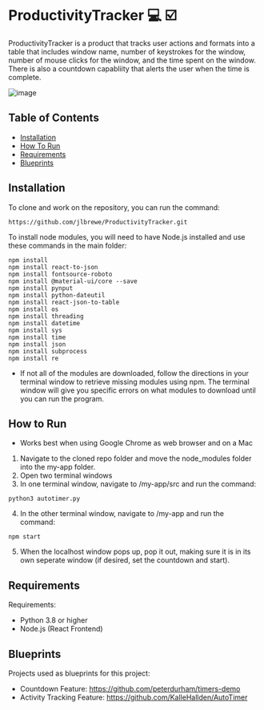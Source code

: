 # ProductivityTracker :computer: :ballot_box_with_check:
ProductivityTracker is a product that tracks user actions and formats into a table that includes window name, number of keystrokes for the window, number of mouse clicks for the window, and the time spent on the window. There is also a countdown capabliity that alerts the user when the time is complete.

![image](https://user-images.githubusercontent.com/70446087/115157661-724ac100-a058-11eb-94f4-fce8eb44bddf.png)

## Table of Contents
* [Installation](#installation)
* [How To Run](#how-to-run)
* [Requirements](#requirements)
* [Blueprints](#blueprints)

## Installation

To clone and work on the repository, you can run the command:
```
https://github.com/jlbrewe/ProductivityTracker.git
```
To install node modules, you will need to have Node.js installed and use these commands in the main folder:
```
npm install
npm install react-to-json
npm install fontsource-roboto
npm install @material-ui/core --save
npm install pynput
npm install python-dateutil
npm install react-json-to-table
npm install os
npm install threading
npm install datetime
npm install sys
npm install time
npm install json
npm install subprocess
npm install re
```
* If not all of the modules are downloaded, follow the directions in your terminal window to retrieve missing modules using npm. The terminal window will give you specific errors on what modules to download until you can run the program.

## How to Run
* Works best when using Google Chrome as web browser and on a Mac
1. Navigate to the cloned repo folder and move the node_modules folder into the my-app folder.
2. Open two terminal windows
3. In one terminal window, navigate to /my-app/src and run the command:
```
python3 autotimer.py
```
4. In the other terminal window, navigate to /my-app and run the command:
```
npm start
```
5. When the localhost window pops up, pop it out, making sure it is in its own seperate window (if desired, set the countdown and start).


## Requirements
  
  Requirements:
  * Python 3.8 or higher
  * Node.js (React Frontend)

## Blueprints

  Projects used as blueprints for this project:
  * Countdown Feature: https://github.com/peterdurham/timers-demo
  * Activity Tracking Feature: https://github.com/KalleHallden/AutoTimer

